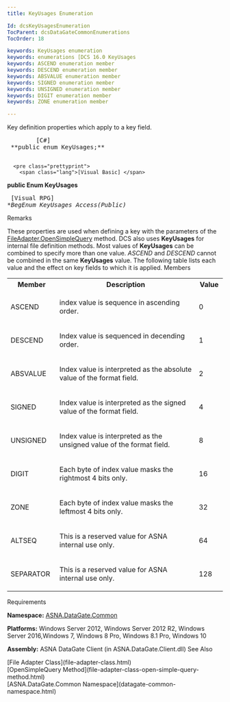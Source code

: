 ```yaml
---
title: KeyUsages Enumeration

Id: dcsKeyUsagesEnumeration
TocParent: dcsDataGateCommonEnumerations
TocOrder: 18

keywords: KeyUsages enumeration
keywords: enumerations [DCS 16.0 KeyUsages
keywords: ASCEND enumeration member
keywords: DESCEND enumeration member
keywords: ABSVALUE enumeration member
keywords: SIGNED enumeration member
keywords: UNSIGNED enumeration member
keywords: DIGIT enumeration member
keywords: ZONE enumeration member

---
```


Key definition properties which apply to a key field.<span style="MARGIN-BOTTOM: 0.8em" />
<pre class="prettyprint">
        <span class="lang">[C#]</span>
 **public enum KeyUsages;** 
      </pre>
      <pre class="prettyprint">
        <span class="lang">[Visual Basic] </span>
 **public Enum KeyUsages** 
      </pre>
      <pre class="prettyprint">
        <span class="lang">[Visual RPG]</span>
 **BegEnum KeyUsages Access(*Public)** 
      </pre>

Remarks

These properties are used when defining a key with the parameters of the [ FileAdapter.OpenSimpleQuery](file-adapter-class-open-simple-query-method.html) method. DCS also uses **KeyUsages** for internal file definition methods. Most values of **KeyUsages** can be combined to specify more than one value. *ASCEND* and *DESCEND* cannot be combined in the same **KeyUsages** value. The following table lists each value and the effect on key fields to which it is applied.
Members

<table class="dtTABLE" id="Table3" cellspacing="0">
          <colgroup span="1">
            <col span="1" width="15%" style="FONT-WEIGHT: bold" />
            <col span="1" width="60%" />
            <col span="1" width="10%" />
          </colgroup>
          <tr>
            <th colspan="1" rowspan="1">
							Member</th>
            <th colspan="1" rowspan="1">
							Description</th>
            <th colspan="1" rowspan="1">
							Value</th>
          </tr>
          <tr>
            <td colspan="1" rowspan="1">

ASCEND
</td>
            <td colspan="1" rowspan="1">

index value is sequence in ascending order.
</td>
            <td colspan="1" rowspan="1">

0
</td>
          </tr>
          <tr>
            <td colspan="1" rowspan="1">

DESCEND
</td>
            <td colspan="1" rowspan="1">

<p>Index value is sequenced in decending order.
</td>
            <td colspan="1" rowspan="1">

1
</td>
          </tr>
          <tr>
            <td colspan="1" rowspan="1">

ABSVALUE
</td>
            <td colspan="1" rowspan="1">

Index value is interpreted as the absolute value of the format field.
</td>
            <td colspan="1" rowspan="1">

2
</td>
          </tr>
          <tr>
            <td colspan="1" rowspan="1">

SIGNED
</td>
            <td colspan="1" rowspan="1">

Index value is interpreted as the signed value of the format field.
</td>
            <td colspan="1" rowspan="1">

4
</td>
          </tr>
          <tr>
            <td colspan="1" rowspan="1">

UNSIGNED
</td>
            <td colspan="1" rowspan="1">

Index value is interpreted as the unsigned value of the format field.
</td>
            <td colspan="1" rowspan="1">

8
</td>
          </tr>
          <tr>
            <td colspan="1" rowspan="1">

DIGIT
</td>
            <td colspan="1" rowspan="1">

Each byte of index value masks the rightmost 4 bits only.
</td>
            <td colspan="1" rowspan="1">

16
</td>
          </tr>
          <tr>
            <td colspan="1" rowspan="1">

ZONE
</td>
            <td colspan="1" rowspan="1">

Each byte of index value masks the leftmost 4 bits only.
</td>
            <td colspan="1" rowspan="1">

32
</td>
          </tr>
          <tr>
            <td colspan="1" rowspan="1">

ALTSEQ
</td>
            <td colspan="1" rowspan="1">

This is a reserved value for ASNA internal use only.
</td>
            <td colspan="1" rowspan="1">

64
</td>
          </tr>
          <tr>
            <td colspan="1" rowspan="1">

SEPARATOR
</td>
            <td colspan="1" rowspan="1">

This is a reserved value for ASNA internal use only.
</td>
            <td colspan="1" rowspan="1">

128
</td>
          </tr>
</table>

Requirements

**Namespace:** [ASNA.DataGate.Common](datagate-common-namespace.html) 

**Platforms:** Windows Server 2012, Windows Server 2012 R2, Windows Server 2016,Windows 7, Windows 8 Pro, Windows 8.1 Pro, Windows 10

**Assembly:** ASNA DataGate Client (in ASNA.DataGate.Client.dll)
See Also

<dl />
      [File Adapter Class](file-adapter-class.html)
      <br />
      [OpenSimpleQuery Method](file-adapter-class-open-simple-query-method.html)
      <br />
      [ASNA.DataGate.Common Namespace](datagate-common-namespace.html)

